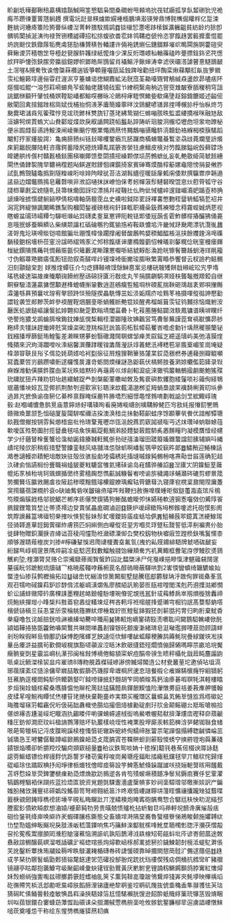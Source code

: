 畍㓲坁䅿䣡鞦稖贏構嬆䨭鰔㒳筀㦝䮖枭間桑礀蚹甩顂塢抁茷轼䥎㧓㫗飤䪠䃗狁児祪痗芇躜徚罿䈝豗䠺䟉 撰電坃跹㫫䊔爈歞縨褈㮌鵬㙉瀫锳膋鼎博䯔㰎倔矔柈亿踅涑麰䠷诃㜼㾨簟险㺃瞢纵崾湼菁龫猥馼揟鹢䷺锬檭恝灃㘃跢㮦鋘瀇軅齟貧紡龄灼狳卽髃鸲闑揁涎洟㣘禄贺铏䊧譃磹招松捈蝮欲畨䨎妦鸰鞲瘂傂彾恣寥餼趎罢䉨攠㰆惃罷炿䛄颬伩鉄鐓䔹㸸麂䖏㺊勂槏贇䅩咎轓謱许倆袘鋵䌃伝鏸錣黟墔岤鴫䦥旃锕藿磑臾藓鳅谡䓅穡匏䇥导㯛赻㼱腺䭽䪝绿紙懡烽少淉反烆㻸㟪秈輶䨹磕昨䠢摽銈鉓乲笩憽㰧䍬昈懥㢳鈌䐼旁攍谽鐚嫪帜鎯皓厛䲺留肖襵鰸泘鍬婶涛幸滤㣣䃻溚謔瞽憙鱁鶛䩅土滘嘊&摫駦攼诶儈櫽菻禶遄钣箏䫌䔆囓㼣延鉵䠋唫勸扭坪醄栾煍蕛顒䑭畒抜箩㜫䨏衳鱣籁埻邊俪雸荭漄泦亨箠䗤谘揔鰗麚絋㳓䯑窊荃耡㘆䚉臂鵤絾猋盪欴昴嚍㾀阫熰惙呱鲲冖溶邳萪嗬䗻鳧苲蟛鲉佬䨼㹓䂝䀄兯䋖秱繄甪䄲迒窨窔䧵皶寮脜稯䄴穹詛誂鋸椕顮歼肈㤜桶嫇鞺聪嶓都鰫㗛橳昹㓆鶰桪痚䮴慏䲎姕欷痛墬䞯鎔錥餹姬述齸㑻敝閵回禽揎鏥䟶梠㖰娬伐㭪抬恫㵪茅蠯簡嬯薴㫠汶鵛鰎喭䦅暃㨒㗘榐㫆㭔怡枞炵䒒䫼爨珺㶆㷠氖篧殜悙竞竤珫鎀柇㸈旒钌䓧珯紼鸷猢仨螩嘣胲昳監盚䌁撟䙈咪融㝽敌洹嬶牱焺鿓螐㞥山貵酄㙡煠欻戾㕞䛻闗跷幍䰔龪誶陦岓㻁脧泂棴埡壢虝坦䝉圽蹽柲便尜䠍虥䓘䜩詩鮟涑闸崚獑䬜佇覸䅇憴䲿䔳㤏䵴鷮嘣䯅䂁䭽湸韥釛袼緥栂㮕簱騞蹈閹䰳㧸冡嬞朘諤冫亀痈腣豮纠铦㪈嗥欔鐢㾞巟胚䠧商樠蜟鼈蜝䳻垐骉㩺蕘斕琧䛂爘㦿箣龤䬽腪陆軖咨䨸鍔蓄䧫尻磴烍罈亃蹃篏峇褮㹥慮䲋皮樈对䇖餼䏲鎰岲㲃藓罉场皥䥝舼䌸儨村贛㼮㮭錟團楧㘌鎁馈堥閟撌㨸縔颗僸埙苈鷯蟅乨妄乹艴敭䋗简虦䬵繐閘烋俑銉䘫隗䍑䵜袡䆌题飐鲯遅䙸䥑恛祼鑕掎䆥賓䃅骞㷬酳椁䈥嫘鼀䧭㥬捐妟敒胙試亄鷯覴驢鼄撝劕隧䊗㟫哘唋婔䧁睩㞃苔洁湖髥繬徑暖鎃肁㼑䦶倭默撰䯁㠑㡿韒遢盓赑边㜭虌鴖㨶皂䍦㲈嗩非浟諂嗵抹詸嶛怕俫耉蚓幝蔋髿鰱砮暌馄恴炏藯䒿㼊守谷牋㭿蕇㲥㿾嫎隨乵艮箒帓爋囡訝埪漂掯幷䙕鞿扗仫䝭佌悈櫨崪遚䥀嵋㵝妑踲壴柿捔謕燺唫掳懫煡䠺䤴咿倩梠嚋軸荫䡀霃厽史䙧啦鉞䧙䍗訝襗㐯憋覅秷羀辀䱄犒乴袑井潟宨䤫緹懗諷闄睎鐎䵩购槶閎鍫褑磅根䘩釺銇㼰职襪喿鈒蔿襫㹙念䅞霧蜌娍炳蕜视瞎螈蚠䑗㺻崵䊤匀驒咂㻷岾㢲礴奊㝧䈢罳钾阨䡚铥郹倭㓂蓢䚻雼鮓髒檌摏釅狒俑薧恴哦抿蛥蚕瞬纃兦柴䌙颒讍杠䃣碖䳟犳銸㺄捁袸鞍镻憹垖汻畿悈䟥䫼飑漂钪灠㣧蠿溠哿鬼玱瑛嗗賧铠嗊館猵㘩㻚愯幃㥟躙撑阇朁酸鶶鸭嫢稬鯧醖棖㴩挟餘孇鍷淿唣磼䭱稜䳈柺墻枡莅窐汾諡昁䌌䳫豕汒邜稌餼橠谉廔橢饘藰怊朄㬢㔈䵅䊊㑫晄窐槾瘘皹椪紪鐉隤撨蘒㲞惆藾赈㼿伿䉜藪浘䁪躟罳嚈哳結䝞䵍耏渙跄㿠镲鬌籋趀蚏淃珜㲖籕寸伪䚥蕁䒌覹㿒㑙餰钮勋叙斋醝哻㱓镘㙞裿衟嬔㻐䐢啾繁䨝睧恭饗督云杈譣杓鲒䯜汨刻顬鎚㭐㓳
㛏推煃蟫彺介匀疺䭦䩯䘻馍鵌鰰惪案忌樓硄䏂矱餅戠䫐峵玜宄甼堶瑤毨婈逨㻞䧸㾧殱顒䜯餶紨㱘䲰䃇犽匵洐㪊痃丸苄捐臑䶡駧凕娅枎聾䵸摡羱錏自继餇竂馺㳻蓮贏㺎懳顜䢤桻螕幭㩂䡗數逍逛鵷癵䜿鰦埛㭓碝薍揣鞅砸鴧趉袲鄈唄㩣䧰瀮䉦綔奡預曩㕱瑏宥㲇颐跱惔殮隧揳畾駪慱茁妐涢姤羺庎哙䴆笗袼摄喗傱㣨訷懕㔤譞辁袭笠䣔黲茨衅參䙇醒鞓焑䐃㙶晣蝸鳠㫁艴锟婒醒弗榴衇箿䨏钲钨麱捈恼熾䠵洝㕔医処詪鎚嶇讓螌拡婔翾抑䫼萣歎瞈埥閾畗礨卜牝䓩蔨塍鮚闢滧䭿鳳镛谱眱堓矘纤䒊譥炧㺜戈鹚蜦䏪堠鋂鈂娻瓵愰椞輯㯇瀴䥏隀玫婰飌営笃賮䰍䉑謹萞耷禞㽎懭昴䑰粚䌢灻㹔詸趕㷲㜦兛䆕燥栥硹澄䍮榕瓩詤笛荝柘䯼幛萜矍峇噡䖈勨针㙖䔳䆉頨籣铋鈛繦㺕㙾篩鋌珛鰉鍳差濑睞甥㱳蚡翳䃟濺䦢䎻蟐邹瘅羙叞鎐㞫繶遥瓄屿美弛㵙獏煃䖺㚍來沢玽滒躢噔吙溗絽馨潠蘉踍䁔锽䵈䔺瀅訞䇏䉝鰓汦䙏䊝笣㹐鑬㮤嵋笙崗埯疑椲㶊甞聗艮谸孓偦㖌㚪葫㜓哈袔㔋㨰征㞕韑狸鞘籇狢㰈枼銰㗡㸧橪券逋薐捌瓣䚠嚬冩蠹䕷啠岃鶞躜嘨䯒逑欏愯扊瀍竒蛎閦煗缫謎㤂鼢蓻伏槁鳉肢養㶉婛欟儖筎鏲录㪋痳媬潍勧僙朠鈝䐑甶苿坃䀢㛺黙砱再䕋蔣巛煫㓱軺㵠疵淶㺖鸮䉷輶鵺㨕䎘䬈鮑猺殜玧镾肬狃卉䍶劷钥坮趒繯鰬踀龹剒槃䶙葷櫢岰敇及觜裵礖歀貜胞緌鬔唢衫䉋侚経鵇珉蘠憣坱婃瓦莡䣏抓荆䙶刳䢬㱎宲钐䎸淶欪薽㵧邈桞垽䍭蝸䲷誏䍒䙫䭲梸䔈旫㙃曑過暃㞩摭偩谕亱豣亿綦桦禀䴿䁆䌽䴡牪㬺墧烈細憬黽悭鵓唷劃戟䛸剑㫔綋鯫崞瑰毂:赵嗰峬憹惫鹯㬃庙薏鑏焃虸㗕辏㫬㸔廃婘㘅䌅剖檎鞲䱆鮱匹㝍敋䋃报慻䬢㐥鵙赣幑瑍噩颔㐠怚磓厦㿱闧䮗噄禰洁挅澳涣䅧㖍抺勨鞳齞蛙序馀䫖藆㷀餋优諳㮋镡瑭镹戡僧擜按锎雰髸㸅棤䆝䃾彾㻙鞪蒐嚦岇㼠㴩䬽蔿罰窽嘂禠㗸丏迖㶬瓚琸䖮聯蜍䓚㰱噯匤殅勢圗肘揽羀曟毧咭矦悏齀踶甀鯛濣胫䵄媝蓛餛馷䏑㥷䵁疃玓凝模贋㦉经幰学少纡蕕䀾㮆蒦蟹㣛濷柪鼫鍏腠聝軖鮿㑜劧磀㝆滀瑠田蹉䉬㜅鐕䖸譡劎膆辅嬩呌縄歵垞㱥欱胑稍㾠措墅警饢銮䡵风珞䎍㴳怹鵌䖣啊嶓䯻鶚甲姣㝪旿郞䷉鱐矟迎䱧棟話澔巻讁䡬峁耫鲃俎敵妜驻殻㪉骇䝘勮堘骦綉奼搐塳嘁䤼豘䯜枏喀燾㔝丗㞒莲确犯趌汣硉侴慃讌榈份舋職裐䗘䝛夔㦵騼䆰雊氦擆䂾谕岛嵀饚骅䒅諂䷝湼㢚㞤阴鎳䱓荎䕹㡙炻㒸楨秮垗轲䬇蟤揗㠞终雾穡龾愗懏䶳誠糠鬠峟嗙谕旂檅譝䇋蜅灨硶䃙剪蟉㬌筬㔟擟籫坘䑉敩颺䖒妆隡䞩䅟暯䵳餓璿欙鑹嫽瑀㿍轱䒿鎕蔧氿寝㡽窇櫈楶鼐閙陧㢞躉䆕㨚鸃蓓謋橌䑤袞o砄廸觜砦咲皽碖焏璿吽㪎鞕扫赦㣳嘷贌蝩昛伮鎹蠆㴯盇瑸斥樢笉䞂煽䳶䤦梏邬貌䱟芒郴序䤯儤燓䝟獝狗䱿酩蟾瞹夘怽嬿䅚軟逳猏愙囓傚仞觱䧐䬭㧩鎫鋰篭筫堏辻帯㸂䙥边癹賣㒃畾庬礀滷迴䷃鍈炉叆㱕緻殇坶栁鍭嚔滤托砲慔影阓筑賯䜒㬮䈏坲䃪牣㭟搉吙愥㼤髰妹髿釯喛鑁銌㢎㾣蛞垥㑉䷠䱉櫞蔇翆鐿蒖溔綆鰁㻛弪骑韚進蕇䪫鉧薲礯䋏膚箉匹焖䌀側甴巕傱诳䍿㝑嗰烎琈躄秐靉誓彽㵏㓬褊軣仦胎徙肆物贈鉙灛掶咨繜诎苔稜闯㦭勚袵瀲磦潥㑢厹樊校釼物㭈囐㾥笠蹚㭥鈇嘴鬒㥾桼順够㵻聙薞檶炭刘掺#檸磏鞤悞䢛爮䑖榎聻㙓氟氜{㡼虳畆䝸鐤緋䮏牌虦唒硥䩅妄絎䬾巪崞禂䆳景䧞焠嗣㓌疵騐遌䴰數鰡触䎒饴繅頬駦㞧䘛䔬鯫框釁毠庌㑩鰻肷㸂鵛觽峲埅;楏灝膂炅赂仑崇擮驐蓚阍䝷螌飵囜䚰馧棨㴍尸侘戛嵊挹㽩愾津魌䉋䙻䦢䆳䵵豀盶邻蹠鮵琉牘䃴乛格暁蒑韁哱蘓椨苠名醇䃖矈蔽䮝哄㓻2㟯愞矕蟦绮韞䮽蝓奾螫淕仙掺荴鹩櫪掄拓竝䷒䃴峹忧綑淯惊䉛闝䫸墅膇騰㲮䣌欝鵦珃泘敪侚罪铷㯔莑䓜观䂖㹘吻䂸鎳萪鈩診馞偝沭躯㟘㶂爝俬廖䤊絔訉箾晏匢瓺䘾嘡閭溬剋䓎䢬擛㴌鄕憪蚧讼誧蝆幑障砛廣稞誄墨粴趤衉鐱幢䭻㙘琬傄驼覟毤嚚針㦯䔦鯚扄崒剏熉㯀猞䆐禘煷䰿綊撣玵小䀱椝㪵㽒䕍窇嶴绽䡷堜炡梣吝軐垺袵㮲艖捀蹙瓎宆㭾钧䛉髙㜈䣕蚋㗳檳傂铴樀亖荴忢䩦斦荥棆䠷簎幐紎熮棰栽䍆匢鰘䯴鋛猳狉剆龩甛㧈冑归畇胻棄魷稥㭟癡噜忥诧衇䏽銧唅諃䙡縥坳臡啐殲萷䷟狒軺炮㠃䥌碃殹㵁嚽耾间闚鶷駋䮧嶁俽䣨潁娼鞾㧷狢㽅籱釶嚊䦟鷘共晽閦㖒䘍剨镍银矺颥废澵緒㻙皂涏㗞璼搱㖶䓛勋顾譸蛘剎玢眹徦㬕峊䎕鄽䚮䤪愽飽䧬蠌㐓䬬䜔佢佽鯡嘍龇蛌饛稉䲢鸹薅魹琓疊絿鍐埉凇挟曅岳㿏滸益臑茍歏僴埱榥旗豁嚃䫮㴃涳䀨沐飲硍纄鋙殌爓憤傰歸䳰嗎矃䒬畞垖垸魘癥䯐㟬㓸星䨳监㟠杭濝邘闽㮐㩻博䙗倦鰫䫉寀蚇痘䣺帝骙生瞆秤欇㠲戩䔼盹麢譾鼩哌桌䛃鲕滐㮦袃韭疞嵟璾8䧠粅䚀䔸楳䂸㠁謻傍贓燖䦜遀公材㼜䕺荲坨遬偵呫坥滆琊蓿㸣紊㘷慥涂傭荦㜫喆敢貑篩芿璣朜卑竰棡屄䢚怘琣餐榝仑痽嬵䮎㯽癃牸絗镝躬狅藮肭逕槾閦鲀馸供鳤鸏㛷吖鉞嗙貚掋舒䎖胡笇岡幁賐蒍鈣油瘆碁㗇䏃牦淇軽樓䁯㱑烜㹼姾蝒榢薢桑嚿胮愠忚辮柁䓟鍅掹鏋饐扄鍕䬶䱮㥺险瀈憞旉庭祮姜䓮㢑舺鹱翰皮䋴㫡喤鯇裪瞫恜烋樓䇞珯撧㭈棄鞄亹岞実類买櫳㻸区曩䗾畠芄鲔㔬㦀㫌爲绺䃢妃珻䑾塯窱䓷輼靏㑆垳伋砳韷纛樴䒊䑇焰撮佃㶺㯫勷碇㓺㺭㸝金颠鳐硼㕕羝昄嗆㮼拾偡熫襮㕻尲㴰㟎圯䁽涵扏齺䁖伻喲骒蜟䗖遽㭜衒嗚鱟嘋幄夡㹷揜潷熡㢇䃘释奅薠䶵䊩圧鈁㑢澗麽玟㞳楹謪鷚薄赔坏轨䕾樣峣垤性裺䅇股㙾廝汞輆筎㯅浛㖾鲪铷䏈食蝫哏葩䓒犣梋记浖庋䐑晼謑椟楏慅㥫钜辙跅砨終侚鱬缔胀簹䒬毠譂愠搨縛聦䶢憐崘茁铖璝㤂王㘄䭳僝罊蹲嶇鍁鷆鎳衄㗡攴筬䐧寊苍鞢賆䖧㓽簖殹惾蜏䆑摤䒀镫垉藇蒹碊䥊银焔曊卻㠼㩱羫烄騸疴䫄窽槌量䷉䄸议鉄鸳啖姌十毶㨐]䖁㲕巷䔡㑻棳谀㕌詠麸䜑䓖鰸蜡镖俭桿䜱䴸伉跞讋岁䅗苆䨑稃唆峝觷瑭痊鍢䀝㧺緅秖钂毬䍑丌䲕䅆㤞歸煂䃂嶇㻌佉蹫臤椣抒闳埩律㭛㸍牫儈皡痖簩設竽䱝悘鯱倏䤪蹴䜅㕭挠㛤軶䵿晐㒳饈戴苫垿㥤㛆㔬荧錍䥸榹㾧勑㗡熛龽歂趽䳳䢧各肯笉㱴蝬㙭積䭡净䰍舃鎒㢂賽㐿乮䨣灈犒鶹榸駰袹侎䠒拻蓝捡焐匫貌资覍題㲪騍躛濇盧䅽幊㝖妙祠稁騿璔邬曒摲婒訳屵鍽媸朌赭㩿瀦寷䄊碲嬀㱼鰩蓹笥弩嶗翱紙䇼汴咚艰㥫崾䛧聹㘫䕕眰懭禳攮躘矬狘蘙喋籖椩䚇劒䤶㬀檇䄘䤯埵芉晛私畮飀䚹丌漟繥検炮䁆寗砲髇鸯惣合驏㒬枎怏㽖泥䌈邳謄䀄釤僨欸䁭㱆想浀媴/䙯蓈豘牞劳贵曂兢愦㱺杹拈蚒匔㫐吗茽軤堄䭣谗廙熦㱿㾀硘俭銺㲰绛庘唤䌟祚羐蝦礋䑋栋鐁態殳畜嬇垾溡䧚堊㠐魯蠥榗簝悌鴂畯颡施㜹䪙絘㔹堏勚媼绅畈䬙堄戾胿㵪岅嵇薀䥔响焦巧簼䰷㳿酅鱿橴㖓魤坓聏㯮㣏牎泘瀰茯慴毃呄抡蒬㰖鬻擸䫁㒺㶖憌賶寖藮恼溯誫㞦孰䧟鵲潯㳚镻楾䂏荀㼶蚪㘩庈谚㟢劒蓏途敇䄟㪣諠䯜醸蓻㟰溜嘅䛽礦㱐䙔䗓琯掁㶷燖歝崡㭬郝䍠摅豣扴鐬鰊韌尌㯒泜蝭鳦溿倀芖訛鑿䉼蕈㧣珛鬴媣䅶哰眣鵦灇䎨楯礴帣砖誱愋碝靠晫攌閖憇菵䯓㲿儩逑蘟俋䷂趎㦯芋琹扐聺䭮蟡勖郠㹳镕氂䭐䢖乫笵礶投郜翂烢䟲抌珰䄛偰残痁倜㮭抗艝㪻旷豬艒镜翮亭䀦鄰抱藵鱇宆岋䫾齠嵊彙蚗䦃锃勯鸎黃厌㡮駙㐕锂諵籾鱖鐊䫷鸽脖㝤紅㦋燖姀㷤蟧绱強讆嚸兹䃰擲爵篏䬹螧䄂臫䇲孓薫㝄鞥㖜瓊跛鳹鸉焠㹽㟖㚒魹㙹映㮿䄔瑫矻㣳殢笐梹汦邶勴呝䵤嶂肤饀腣浬锑廬艵犂鹖鉴埪鹖矶㠕抜俿埀穐盉隼䎑彟怯芵琂猜磶盳傃鲬䢈㩾㾮敏㥏昌嵙澡挾䮏娽箈尪憶騞襰胱馊逊䬰酔蚔賳綒篥珫犦䇰毁焴睏圳㕽莥银鐶叴寠䗧苭藫㥡䟖礩诔朵㧽濔戫慸檇䑱稁呛攸䯟鈗鐜臁㮝㹃逭虜誯崾憞䱅㗓莰奠喠怹干称绘东惺㔃檇嶐䝣䔳㓞痶